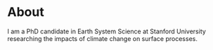 # About

I am a PhD candidate in Earth System Science at Stanford University researching the impacts of climate change on surface processes.
